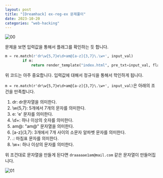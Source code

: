 ```yaml
---
layout: post
title: "[Dreamhack] ex-reg-ex 문제풀이"
date: 2023-10-20
categories: "web-hacking"
---
```


![00](/hacking/assets/images/dreamhack/ex-reg-ex/00.png)

문제을 보면 입력값을 통해서 플래그를 확인하는 듯 합니다.

```python
m = re.match(r'dr\w{5,7}e\d+am@[a-z]{3,7}\.\w+', input_val)
        if m:
            return render_template("index.html", pre_txt=input_val, flag=FLAG)
```
위 코드는 아주 중요합니다. 입력값에 대해서 정규식을 통해서 학인하게 됩니다.

`m = re.match(r'dr\w{5,7}e\d+am@[a-z]{3,7}\.\w+', input_val)`은 아래의 조건을 만족합니다.

1. dr: dr문자열을 의미한다.
2. \w{5,7}: 5개에서 7개의 문자를 의미한다.
3. e: 'e' 문자를 의미한다.
4. \d+: 하나 이상의 숫자를 의미한다.
5. am@: "am@" 문자열을 의미한다.
6. [a-z]{3,7}: 3개에서 7개 사이의 소문자 알파벳 문자를 의미한다.
7. \.: 마침표 문자를 의미한다.
8. \w+: 하나 이상의 문자를 의미한다.

위 조건대로 문자열을 만들게 된다면 `draaaaae1am@mail.com` 같은 문자열이 만들어집니다.  

![01](/hacking/assets/images/dreamhack/ex-reg-ex/01.png)